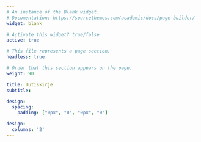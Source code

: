 ```yaml
---
# An instance of the Blank widget.
# Documentation: https://sourcethemes.com/academic/docs/page-builder/
widget: blank

# Activate this widget? true/false
active: true

# This file represents a page section.
headless: true

# Order that this section appears on the page.
weight: 90

title: Uutiskirje
subtitle: 

design:
  spacing:
    padding: ["0px", "0", "0px", "0"]

design:
  columns: '2'
---
```

<center>


<div class="cui-embed" style="height: 400px; width: 100%;" data-cui-uid="mHuVyoEU" data-cui-avatar="https://images.typeform.com/images/k6Chh9S3UwFB" data-cui-mode="widget"></div> <script src="https://public-assets.typeform.com/confab/embed.js" async></script>


</center>
